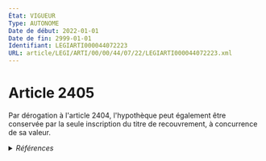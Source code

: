 ```yaml
---
État: VIGUEUR
Type: AUTONOME
Date de début: 2022-01-01
Date de fin: 2999-01-01
Identifiant: LEGIARTI000044072223
URL: article/LEGI/ARTI/00/00/44/07/22/LEGIARTI000044072223.xml
---
```


<h1>Article 2405</h1>

Par dérogation à l'article 2404, l'hypothèque peut également être conservée par
la seule inscription du titre de recouvrement, à concurrence de sa valeur.


<details>
  <summary><em>Références</em></summary>

  <h2>Articles faisant référence à l'article</h2>
  
  <ul>
    <li>
      <a href="https://legal.tricoteuses.fr//redirection/LEGIARTI000044045528?vers=git&vers=legifrance">Ordonnance n° 2021-1192 du 15 septembre 2021 portant réforme du droit des sûretés - article 17 ENTIEREMENT_MODIF</a> MODIFIE source
    </li>
    <li>
      <a href="https://legal.tricoteuses.fr//redirection/LEGIARTI000006449423?vers=git&vers=legifrance">Code civil - article 2404 AUTONOME MODIFIE, en vigueur du 2006-03-24 au 2022-01-01</a> CITATION cible
    </li>
    <li>
      <a href="https://legal.tricoteuses.fr//redirection/LEGIARTI000042343221?vers=git&vers=legifrance">Code civil - article 2384-2 AUTONOME ABROGE, en vigueur du 2021-01-01 au 2022-01-01</a> CONCORDE source
    </li>
    <li>
      <a href="https://legal.tricoteuses.fr//redirection/LEGIARTI000044045526?vers=git&vers=legifrance">Ordonnance n° 2021-1192 du 15 septembre 2021 portant réforme du droit des sûretés - article 15 ENTIEREMENT_MODIF</a> MODIFIE source
    </li>
    <li>
      <a href="https://legal.tricoteuses.fr//redirection/LEGIARTI000044072270?vers=git&vers=legifrance">Code civil - article 2404 AUTONOME VIGUEUR, en vigueur depuis le 2022-01-01</a> CITATION cible
    </li>
    <li>
      <a href="https://legal.tricoteuses.fr//redirection/LEGIARTI000006449195?vers=git&vers=legifrance">Code civil - article 2384-2 AUTONOME MODIFIE, en vigueur du 2007-01-12 au 2009-03-28</a> CONCORDE source
    </li>
    <li>
      <a href="https://legal.tricoteuses.fr//redirection/LEGIARTI000020466116?vers=git&vers=legifrance">Code civil - article 2384-2 AUTONOME MODIFIE, en vigueur du 2009-03-28 au 2021-01-01</a> CONCORDE source
    </li>
  </ul>
  
  <h2>Références faites par l'article</h2>
  
  <ul>
    <li>
      CODIFICATION source Loi 1804-03-19
    </li>
    <li>
      1965-07-13 CITATION cible <a href="https://legal.tricoteuses.fr//redirection/LEGIARTI000044073469?vers=git&vers=legifrance">Loi n° 65-570 du 13 juillet 1965 portant réforme des régimes matrimoniaux - article 14 AUTONOME VIGUEUR, en vigueur depuis le 2022-01-01</a>
    </li>
    <li>
      2021-09-15 MODIFIE cible <a href="https://legal.tricoteuses.fr//redirection/LEGIARTI000044045526?vers=git&vers=legifrance">Ordonnance n° 2021-1192 du 15 septembre 2021 portant réforme du droit des sûretés - article 15 ENTIEREMENT_MODIF</a>
    </li>
    <li>
      2021-09-15 MODIFIE cible <a href="https://legal.tricoteuses.fr//redirection/LEGIARTI000044045528?vers=git&vers=legifrance">Ordonnance n° 2021-1192 du 15 septembre 2021 portant réforme du droit des sûretés - article 17 ENTIEREMENT_MODIF</a>
    </li>
    <li>
      2999-01-01 CONCORDE cible <a href="https://legal.tricoteuses.fr//redirection/LEGIARTI000042343221?vers=git&vers=legifrance">Code civil - article 2384-2 AUTONOME ABROGE, en vigueur du 2021-01-01 au 2022-01-01</a>
    </li>
    <li>
      2999-01-01 CITATION source <a href="https://legal.tricoteuses.fr//redirection/LEGIARTI000006449423?vers=git&vers=legifrance">Code civil - article 2404 AUTONOME MODIFIE, en vigueur du 2006-03-24 au 2022-01-01</a>
    </li>
    <li>
      2999-01-01 CITATION cible <a href="https://legal.tricoteuses.fr//redirection/LEGIARTI000044072261?vers=git&vers=legifrance">Code civil - article 2406 AUTONOME VIGUEUR, en vigueur depuis le 2022-01-01</a>
    </li>
    <li>
      2999-01-01 CITATION cible <a href="https://legal.tricoteuses.fr//redirection/LEGIARTI000021504253?vers=git&vers=legifrance">Code de procédure civile - article 1286 AUTONOME MODIFIE, en vigueur du 2010-01-01 au 2022-01-01</a>
    </li>
  </ul>
</details>
